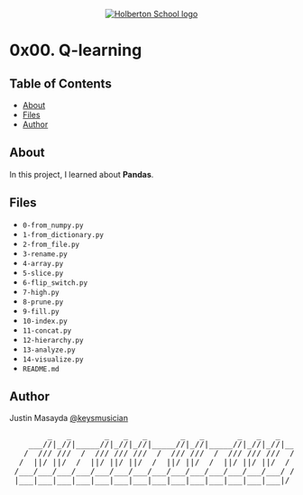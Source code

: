 <p align="center">
  <a href=#>
    <img src="https://user-images.githubusercontent.com/74752740/175812508-dc2482bf-bd5b-4c0a-b075-1bede95c488e.png" alt="Holberton School logo">
  </a>
</p>

# 0x00. Q-learning

## Table of Contents
* [About](#about)
* [Files](#files)
* [Author](#author)

## About
In this project, I learned about **Pandas**.

## Files
* `0-from_numpy.py`
* `1-from_dictionary.py`
* `2-from_file.py`
* `3-rename.py`
* `4-array.py`
* `5-slice.py`
* `6-flip_switch.py`
* `7-high.py`
* `8-prune.py`
* `9-fill.py`
* `10-index.py`
* `11-concat.py`
* `12-hierarchy.py`
* `13-analyze.py`
* `14-visualize.py`
* `README.md`

## Author
Justin Masayda [@keysmusician](https://github.com/keysmusician)
<pre align="center">
        _   _       _   _   _       _   _       _   _   _     
    ___//|_//|_____//|_//|_//|_____//|_//|_____//|_//|_//|___ 
   /  /// ///  /  /// /// ///  /  /// ///  /  /// /// ///  / |
  /  ||/ ||/  /  ||/ ||/ ||/  /  ||/ ||/  /  ||/ ||/ ||/  / / 
 /___/___/___/___/___/___/___/___/___/___/___/___/___/___/ /  
 |___|___|___|___|___|___|___|___|___|___|___|___|___|___|/   
 
</pre>
<p><span style="font-family: 'Lucida Console'; line-height: 14px; font-size: 14px; display: inline-block;">&nbsp;</span></p>
